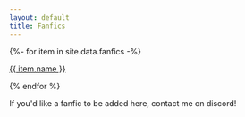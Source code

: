 ```yaml
---
layout: default
title: Fanfics
---
```

<section class="msetup mcontent">
    <div class="col">
        {%- for item in site.data.fanfics -%}
        <p><a href="{{ item.link }}" class="ss-link">{{ item.name }}</a></p>        
        {% endfor %}
        <br>
        <p>If you'd like a fanfic to be added here, contact me on discord!</p>
    </div>
</section>